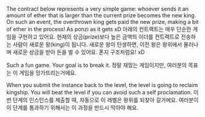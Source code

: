 The contract below represents a very simple game: whoever sends it an amount of ether that is larger than the current prize becomes the new king. On such an event, the overthrown king gets paid the new prize, making a bit of ether in the process! As ponzi as it gets xD
아래의 컨트랙트는 매우 단순한 게임을 구현하고 있어요. 현재의 상금(prize)보다 높은 금액의 이더를 컨트랙트로 전송하는 사람이 새로운 왕(king)이 됩니다. 새로운 왕이 탄생하면, 이전 왕은 왕위에서 물러나며 새로운 상금을 받아 돈을 벌 수 있어요. 폰지 구조처럼요! xD

Such a fun game. Your goal is to break it.
정말 재밌는 게임이지만, 여러분의 목표는 이 게임을 망가뜨리는거에요. 

When you submit the instance back to the level, the level is going to reclaim kingship. You will beat the level if you can avoid such a self proclamation.
이번 단계의 인스턴스를 제출할 때, 자동으로 이 레벨은 왕위를 되찾아 갈거에요. 여러분이 이 단계를 통과하기 위해서는 이 과정을 반드시 막아야 해요.
